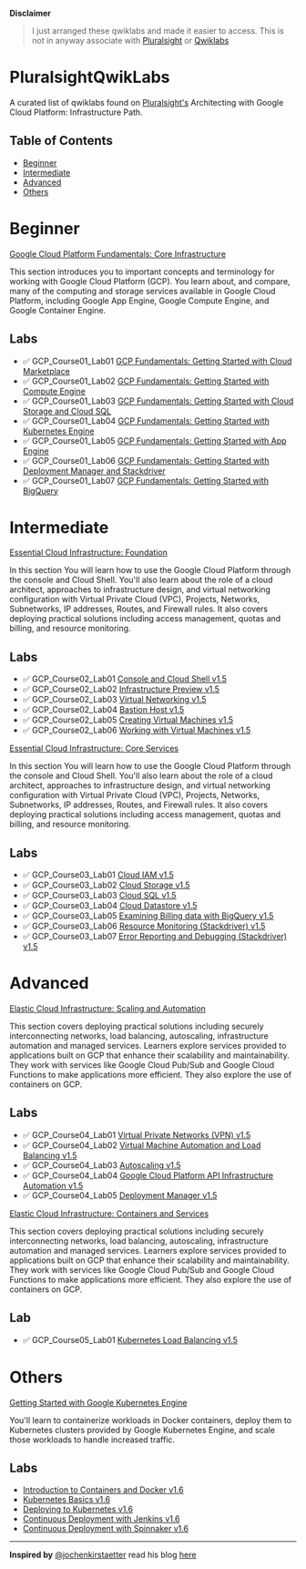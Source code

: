 
**Disclaimer**
 
>I just arranged these qwiklabs and made it easier to access. This is not in anyway associate with [Pluralsight](https://www.pluralsight.com) or [Qwiklabs](https://www.qwiklabs.com)

# PluralsightQwikLabs
A curated list of qwiklabs found on [Pluralsight's](https://www.pluralsight.com/paths/architecting-with-google-cloud-platform-infrastructure) Architecting with Google Cloud Platform: Infrastructure Path.



## Table of Contents

- [Beginner](#Beginner)
- [Intermediate](#Intermediate)
- [Advanced](#Advanced)
- [Others](#Others)

# Beginner

[Google Cloud Platform Fundamentals: Core Infrastructure](https://www.pluralsight.com/courses/gcp-fundamentals)

This section introduces you to important concepts and terminology for working with Google Cloud Platform (GCP). You learn about, and compare, many of the computing and storage services available in Google Cloud Platform, including Google App Engine, Google Compute Engine, and Google Container Engine.

## Labs

* ✅ GCP_Course01_Lab01 [GCP Fundamentals: Getting Started with Cloud Marketplace](https://googlepluralsight.qwiklabs.com/focuses/23608)
* ✅ GCP_Course01_Lab02 [GCP Fundamentals: Getting Started with Compute Engine](https://googlepluralsight.qwiklabs.com/focuses/23631)
* ✅ GCP_Course01_Lab03 [GCP Fundamentals: Getting Started with Cloud Storage and Cloud SQL](https://googlepluralsight.qwiklabs.com/focuses/23632)
* ✅ GCP_Course01_Lab04 [GCP Fundamentals: Getting Started with Kubernetes Engine](https://googlepluralsight.qwiklabs.com/focuses/23633)
* ✅ GCP_Course01_Lab05 [GCP Fundamentals: Getting Started with App Engine](https://googlepluralsight.qwiklabs.com/focuses/23634)
* ✅ GCP_Course01_Lab06 [GCP Fundamentals: Getting Started with Deployment Manager and Stackdriver](https://googlepluralsight.qwiklabs.com/focuses/23635)
* ✅ GCP_Course01_Lab07 [GCP Fundamentals: Getting Started with BigQuery](https://googlepluralsight.qwiklabs.com/focuses/23636)

# Intermediate

[Essential Cloud Infrastructure: Foundation](https://app.pluralsight.com/library/courses/gcp-infrastructure-foundation/table-of-contents)

In this section You will learn how to use the Google Cloud Platform through the console and Cloud Shell. You'll also learn about the role of a cloud architect, approaches to infrastructure design, and virtual networking configuration with Virtual Private Cloud (VPC), Projects, Networks, Subnetworks, IP addresses, Routes, and Firewall rules. It also covers deploying practical solutions including access management, quotas and billing, and resource monitoring.

## Labs

* ✅ GCP_Course02_Lab01 [Console and Cloud Shell v1.5](https://googlepluralsight.qwiklabs.com/focuses/23618)
* ✅ GCP_Course02_Lab02 [Infrastructure Preview v1.5](https://googlepluralsight.qwiklabs.com/focuses/23619)
* ✅ GCP_Course02_Lab03 [Virtual Networking v1.5](https://googlepluralsight.qwiklabs.com/focuses/23620)
* ✅ GCP_Course02_Lab04 [Bastion Host v1.5](https://googlepluralsight.qwiklabs.com/focuses/23655)
* ✅ GCP_Course02_Lab05 [Creating Virtual Machines v1.5](https://googlepluralsight.qwiklabs.com/focuses/23628)
* ✅ GCP_Course02_Lab06 [Working with Virtual Machines v1.5](https://googlepluralsight.qwiklabs.com/focuses/23629)

[Essential Cloud Infrastructure: Core Services](https://app.pluralsight.com/library/courses/gcp-infrastructure-core-services/table-of-contents)

In this section You will learn how to use the Google Cloud Platform through the console and Cloud Shell. You'll also learn about the role of a cloud architect, approaches to infrastructure design, and virtual networking configuration with Virtual Private Cloud (VPC), Projects, Networks, Subnetworks, IP addresses, Routes, and Firewall rules. It also covers deploying practical solutions including access management, quotas and billing, and resource monitoring.

## Labs

* ✅ GCP_Course03_Lab01 [Cloud IAM v1.5](https://googlepluralsight.qwiklabs.com/focuses/23621)
* ✅ GCP_Course03_Lab02 [Cloud Storage v1.5](https://googlepluralsight.qwiklabs.com/focuses/23630)
* ✅ GCP_Course03_Lab03 [Cloud SQL v1.5](https://googlepluralsight.qwiklabs.com/focuses/23637)
* ✅ GCP_Course03_Lab04 [Cloud Datastore v1.5](https://googlepluralsight.qwiklabs.com/focuses/23639)
* ✅ GCP_Course03_Lab05 [Examining Billing data with BigQuery v1.5](https://googlepluralsight.qwiklabs.com/focuses/23640)
* ✅ GCP_Course03_Lab06 [Resource Monitoring (Stackdriver) v1.5](https://googlepluralsight.qwiklabs.com/focuses/23641)
* ✅ GCP_Course03_Lab07 [Error Reporting and Debugging (Stackdriver) v1.5](https://googlepluralsight.qwiklabs.com/focuses/23642)

# Advanced

[Elastic Cloud Infrastructure: Scaling and Automation](https://app.pluralsight.com/library/courses/gcp-infrastructure-scaling-automation/table-of-contents)

This section covers deploying practical solutions including securely interconnecting networks, load balancing, autoscaling, infrastructure automation and managed services. Learners explore services provided to applications built on GCP that enhance their scalability and maintainability. They work with services like Google Cloud Pub/Sub and Google Cloud Functions to make applications more efficient. They also explore the use of containers on GCP.

## Labs

* ✅ GCP_Course04_Lab01 [Virtual Private Networks (VPN) v1.5](https://googlepluralsight.qwiklabs.com/focuses/23644)
* ✅ GCP_Course04_Lab02 [Virtual Machine Automation and Load Balancing v1.5](https://googlepluralsight.qwiklabs.com/focuses/23646)
* ✅ GCP_Course04_Lab03 [Autoscaling v1.5](https://googlepluralsight.qwiklabs.com/focuses/23647)
* ✅ GCP_Course04_Lab04 [Google Cloud Platform API Infrastructure Automation v1.5](https://googlepluralsight.qwiklabs.com/focuses/23643)
* ✅ GCP_Course04_Lab05 [Deployment Manager v1.5](https://googlepluralsight.qwiklabs.com/focuses/23645)

[Elastic Cloud Infrastructure: Containers and Services](https://app.pluralsight.com/library/courses/gcp-infrastructure-containers-services/table-of-contents)

This section covers deploying practical solutions including securely interconnecting networks, load balancing, autoscaling, infrastructure automation and managed services. Learners explore services provided to applications built on GCP that enhance their scalability and maintainability. They work with services like Google Cloud Pub/Sub and Google Cloud Functions to make applications more efficient. They also explore the use of containers on GCP.

## Lab

* ✅ GCP_Course05_Lab01 [Kubernetes Load Balancing v1.5](https://googlepluralsight.qwiklabs.com/focuses/23638)

# Others

[Getting Started with Google Kubernetes Engine](https://app.pluralsight.com/library/courses/getting-started-google-kubernetes-engine/table-of-contents)

You'll learn to containerize workloads in Docker containers, deploy them to Kubernetes clusters provided by Google Kubernetes Engine, and scale those workloads to handle increased traffic.

## Labs

* [Introduction to Containers and Docker v1.6](https://googlepluralsight.qwiklabs.com/focuses/36034)
* [Kubernetes Basics v1.6](https://googlepluralsight.qwiklabs.com/focuses/36035)
* [Deploying to Kubernetes v1.6](https://googlepluralsight.qwiklabs.com/focuses/36038)
* [Continuous Deployment with Jenkins v1.6](https://googlepluralsight.qwiklabs.com/focuses/36041)
* [Continuous Deployment with Spinnaker v1.6](https://googlepluralsight.qwiklabs.com/focuses/36045)

***************************************************

**Inspired by** [@jochenkirstaetter](https://github.com/jochenkirstaetter) read his blog [here](https://jochen.kirstaetter.name/alc4-qwiklabs/)
